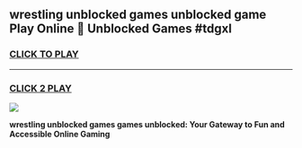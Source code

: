 
## wrestling unblocked games unblocked game Play Online 👋 Unblocked Games #tdgxl
<h3>
<a href="https://premium.freeplayer.one?title=wrestling_unblocked_games&ref=21F">CLICK TO PLAY</a></h3>
<hr>

<h3>
<a href="https://premium.freeplayer.one?title=wrestling_unblocked_games&ref=21F">CLICK 2 PLAY</a>
  
</h3>

<a href="https://premium.freeplayer.one?title=wrestling_unblocked_games&ref=21F/"><img src="https://clearcache.store/games.png"></a>


**wrestling unblocked games games unblocked: Your Gateway to Fun and Accessible Online Gaming**

